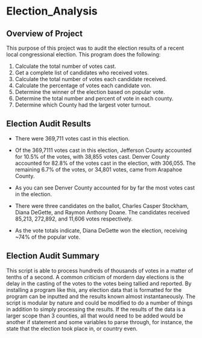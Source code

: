 # Election_Analysis

## Overview of Project
This purpose of this project was to audit the election results of a recent local congressional election. This program does the following:

1. Calculate the total number of votes cast.
2. Get a complete list of candidates who received votes.
3. Calculate the total number of votes each candidate received.
4. Calculate the percentage of votes each candidate von.
5. Determine the winner of the election based on popular vote.
6. Determine the total number and percent of vote in each county.
7. Determine which County had the largest voter turnout.

## Election Audit Results
* There were 369,711 votes cast in this election.

* Of the 369,7111 votes cast in this election, Jefferson County accounted for 10.5% of the 
votes, with 38,855 votes cast. Denver County accounted for 82.8% of the votes cast in the election, with 306,055. The remaining 6.7% of the votes, or 34,801 votes, came from Arapahoe County. 

* As you can see Denver County accounted for by far the most votes cast in the election.

* There were three candidates on the ballot, Charles Casper Stockham, Diana DeGette, and Raymon Anthony Doane. The candidates received 85,213, 272,892, and 11,606 votes respectively.

* As the vote totals indicate, Diana DeGette won the election, receiving ~74% of the popular vote. 

## Election Audit Summary
This script is able to process hundreds of thousands of votes in a matter of tenths of a second. A common criticism of mordern day elections is the delay in the casting of the votes to the votes being tallied and reported. By installing a program like this, any election data that is formatted for the program can be inputted and the results known almost instantaneously. The script is modular by nature and could be modified to do a number of things in addition to simply processing the results. If the results of the data is a larger scope than 3 counties, all that would need to be added would be another if statement and some variables to parse through, for instance, the state that the election took place in, or country even. 

